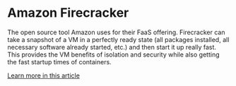 # Amazon Firecracker
The open source tool Amazon uses for their FaaS offering. Firecracker can take a snapshot of a VM in a perfectly ready state (all packages installed, all necessary software already started, etc.) and then start it up really fast. This provides the VM benefits of isolation and security while also getting the fast startup times of containers.

[Learn more in this article](https://webapp.io/blog/github-actions-10x-faster-with-firecracker/)
